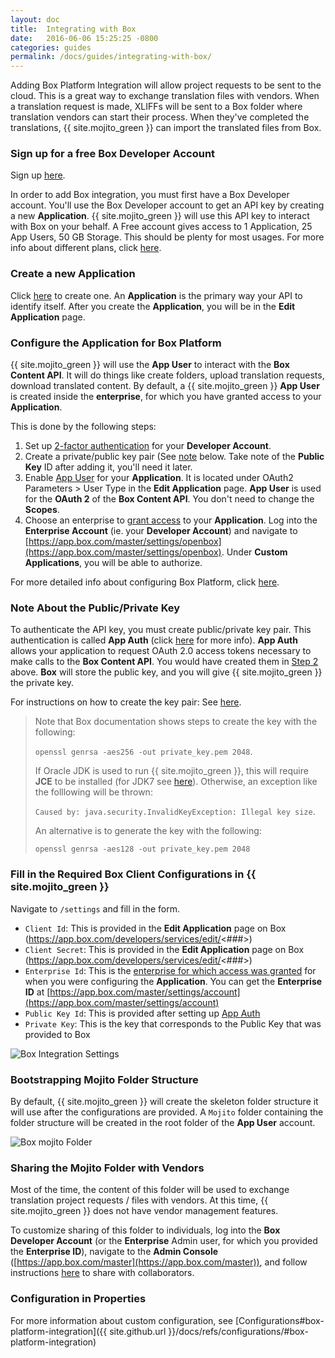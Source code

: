 ```yaml
---
layout: doc
title:  Integrating with Box
date:   2016-06-06 15:25:25 -0800
categories: guides
permalink: /docs/guides/integrating-with-box/
---
```


Adding Box Platform Integration will allow project requests to be sent to the cloud.  This is a great way to exchange translation files with vendors.  When a translation request is made, XLIFFs will be sent to a Box folder where translation vendors can start their process.  When they've completed the translations, {{ site.mojito_green }} can import the translated files from Box.


### Sign up for a free Box Developer Account

Sign up [here](https://app.box.com/signup/o/default_developer_offer).

In order to add Box integration, you must first have a Box Developer account. You'll use the Box Developer account to get an API key by creating a new **Application**. {{ site.mojito_green }} will use this API key to interact with Box on your behalf.  A Free account gives access to 1 Application, 25 App Users, 50 GB Storage.  This should be plenty for most usages.  For more info about different plans, click [here](https://developers.box.com/box-platform-pricing/).


### Create a new Application
Click [here](https://app.box.com/developers/services/edit/) to create one.  An **Application** is the primary way your API to identify itself.  After you create the **Application**, you will be in the **Edit Application** page.

### Configure the Application for Box Platform

{{ site.mojito_green }} will use the **App User** to interact with the **Box Content API**.  It will do things like create folders, upload translation requests, download translated content.  By default, a {{ site.mojito_green }} **App User** is created inside the **enterprise**, for which you have granted access to your **Application**.

This is done by the following steps:

1. Set up [2-factor authentication](https://docs.box.com/docs/configuring-box-platform#section-2-set-up-two-factor-authentication) for your **Developer Account**.
2. Create a private/public key pair (See [note](#) below.  Take note of the **Public Key** ID after adding it, you'll need it later.
3. Enable [App User](https://docs.box.com/docs/configuring-box-platform#section-3-enabling-app-auth-and-app-users) for your **Application**.  It is located under OAuth2 Parameters > User Type in the **Edit Application** page.  **App User** is used for the **OAuth 2** of the **Box Content API**.  You don't need to change the **Scopes**.
4. Choose an enterprise to [grant access](https://docs.box.com/docs/configuring-box-platform#section-4-grant-access-in-enterprise-admin-console) to your **Application**.  Log into the **Enterprise Account** (ie. your **Developer Account**) and navigate to [https://app.box.com/master/settings/openbox](https://app.box.com/master/settings/openbox).  Under **Custom Applications**, you will be able to authorize.


For more detailed info about configuring Box Platform, click [here](https://docs.box.com/docs/configuring-box-platform).


### Note About the Public/Private Key

To authenticate the API key, you must create public/private key pair.  This authentication is called **App Auth** (click [here](https://docs.box.com/docs/app-auth) for more info).  **App Auth** allows your application to request OAuth 2.0 access tokens necessary to make calls to the **Box Content API**.  You would have created them in [Step 2](#configure-the-application-for-box-platform) above.  **Box** will store the public key, and you will give {{ site.mojito_green }} the private key.

For instructions on how to create the key pair: See [here](https://docs.box.com/docs/app-auth#section-1-generating-an-rsa-keypair).

>Note that Box documentation shows steps to create the key with the following:
>
>`openssl genrsa -aes256 -out private_key.pem 2048`.
>
>If Oracle JDK is used to run {{ site.mojito_green }}, this will require **JCE** to be installed
(for JDK7 see [here](http://www.oracle.com/technetwork/java/javase/downloads/jce-7-download-432124.html)).
Otherwise, an exception like the folllowing will be thrown:
>
>`Caused by: java.security.InvalidKeyException: Illegal key size`.
>
>An alternative is to generate the key with the following:
>
>`openssl genrsa -aes128 -out private_key.pem 2048`


### Fill in the Required Box Client Configurations in {{ site.mojito_green }}

Navigate to `/settings` and fill in the form.

- `Client Id`: This is provided in the **Edit Application** page on Box (https://app.box.com/developers/services/edit/<###>)
- `Client Secret`: This is provided in the **Edit Application** page on Box (https://app.box.com/developers/services/edit/<###>)
- `Enterprise Id`: This is the [enterprise for which access was granted](#configure-the-application-for-box-platform) for when you were configuring the **Application**.  You can get the **Enterprise ID** at [https://app.box.com/master/settings/account](https://app.box.com/master/settings/account)
- `Public Key Id`: This is provided after setting up [App Auth](#configure-the-application-for-box-platform)
- `Private Key`: This is the key that corresponds to the Public Key that was provided to Box

![Box Integration Settings](./images/box-settings.png)

### Bootstrapping Mojito Folder Structure

By default, {{ site.mojito_green }} will create the skeleton folder structure it will use after the configurations are provided.  A `Mojito` folder containing the folder structure will be created in the root folder of the **App User** account.

![Box mojito Folder](./images/box-mojito-folder.png)

### Sharing the Mojito Folder with Vendors
Most of the time, the content of this folder will be used to exchange translation project requests / files with vendors.  At this time, {{ site.mojito_green }} does not have vendor management features.

To customize sharing of this folder to individuals, log into the **Box Developer Account** (or the **Enterprise** Admin user, for which you provided the **Enterprise ID**), navigate to the **Admin Console** ([https://app.box.com/master](https://app.box.com/master)), and follow instructions [here](https://community.box.com/t5/For-Admins/How-Do-I-Share-Files-And-Folders-From-The-Admin-Console/ta-p/211) to share with collaborators.

### Configuration in Properties
For more information about custom configuration, see [Configurations#box-platform-integration]({{ site.github.url }}/docs/refs/configurations/#box-platform-integration)

